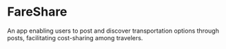 # FareShare

An app enabling users to post and discover transportation options through posts, facilitating cost-sharing among travelers.
